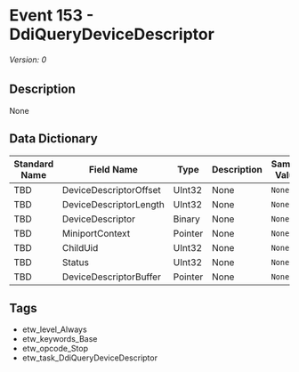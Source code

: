 # Event 153 - DdiQueryDeviceDescriptor
###### Version: 0

## Description
None

## Data Dictionary
|Standard Name|Field Name|Type|Description|Sample Value|
|---|---|---|---|---|
|TBD|DeviceDescriptorOffset|UInt32|None|`None`|
|TBD|DeviceDescriptorLength|UInt32|None|`None`|
|TBD|DeviceDescriptor|Binary|None|`None`|
|TBD|MiniportContext|Pointer|None|`None`|
|TBD|ChildUid|UInt32|None|`None`|
|TBD|Status|UInt32|None|`None`|
|TBD|DeviceDescriptorBuffer|Pointer|None|`None`|

## Tags
* etw_level_Always
* etw_keywords_Base
* etw_opcode_Stop
* etw_task_DdiQueryDeviceDescriptor
